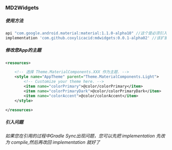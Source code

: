 ### MD2Widgets

##### 使用方法

```gradle
api "com.google.android.material:material:1.1.0-alpha10" //这个是必须引入的，官方的库，且需要使用api引入
implementation 'com.github.coxylicacid:mdwidgets:0.0.1-alpha02' //该扩展库
```

##### 修改您App的主题

```xml
<resources>

    <!-- 选择 Theme.MaterialComponents.XXX 作为主题. -->
    <style name="AppTheme" parent="Theme.MaterialComponents.Light">
        <!-- Customize your theme here. -->
        <item name="colorPrimary">@color/colorPrimary</item>
        <item name="colorPrimaryDark">@color/colorPrimaryDark</item>
        <item name="colorAccent">@color/colorAccent</item>
    </style>

</resources>
```

##### 引入问题

###### 如果您在引用的过程中Gradle Sync出现问题，您可以先把 implementation 先改为 compile,然后再改回 implementation 就好了